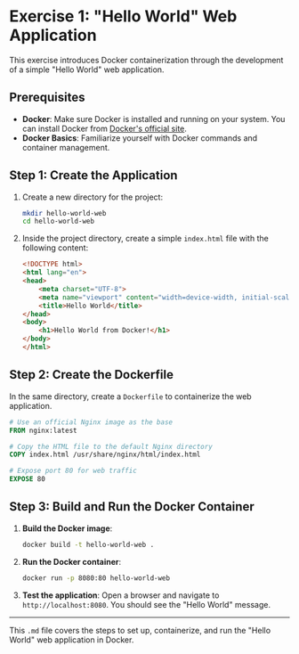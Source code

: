 # Exercise 1: "Hello World" Web Application

This exercise introduces Docker containerization through the development of a simple "Hello World" web application.

## Prerequisites

- **Docker**: Make sure Docker is installed and running on your system. You can install Docker from [Docker's official site](https://docs.docker.com/get-docker/).
- **Docker Basics**: Familiarize yourself with Docker commands and container management.

## Step 1: Create the Application

1. Create a new directory for the project:
   ```bash
   mkdir hello-world-web
   cd hello-world-web
   ```

2. Inside the project directory, create a simple `index.html` file with the following content:
   ```html
   <!DOCTYPE html>
   <html lang="en">
   <head>
       <meta charset="UTF-8">
       <meta name="viewport" content="width=device-width, initial-scale=1.0">
       <title>Hello World</title>
   </head>
   <body>
       <h1>Hello World from Docker!</h1>
   </body>
   </html>
   ```

## Step 2: Create the Dockerfile

In the same directory, create a `Dockerfile` to containerize the web application.

```Dockerfile
# Use an official Nginx image as the base
FROM nginx:latest

# Copy the HTML file to the default Nginx directory
COPY index.html /usr/share/nginx/html/index.html

# Expose port 80 for web traffic
EXPOSE 80
```

## Step 3: Build and Run the Docker Container

1. **Build the Docker image**:
   ```bash
   docker build -t hello-world-web .
   ```

2. **Run the Docker container**:
   ```bash
   docker run -p 8080:80 hello-world-web
   ```

3. **Test the application**: Open a browser and navigate to `http://localhost:8080`. You should see the "Hello World" message.

---

This `.md` file covers the steps to set up, containerize, and run the "Hello World" web application in Docker.
